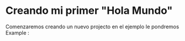 # Creando mi primer "Hola Mundo"
Comenzaremos creando un nuevo projecto en el ejemplo le pondremos Example :
